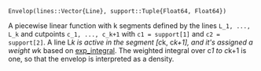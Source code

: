 ```
Envelop(lines::Vector{Line}, support::Tuple{Float64, Float64})
```

A piecewise linear function with k segments defined by the lines `L_1, ..., L_k` and cutpoints `c_1, ..., c_k+1` with `c1 = support[1]` and `c2 = support[2]`. A line L*k is active in the segment [c*k, c*k+1], and it's assigned a weight w*k based on [exp_integral](@exp_integral). The weighted integral over c*1 to c*k+1 is one, so that the envelop is interpreted as a density.
